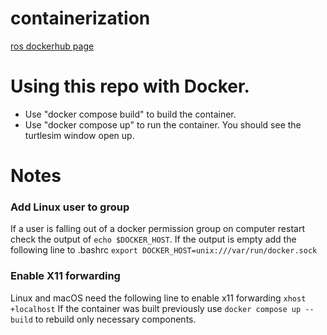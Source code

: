 # containerization

[ros dockerhub page](https://hub.docker.com/_/ros/)

# Using this repo with Docker.

- Use "docker compose build" to build the container.
- Use "docker compose up" to run the container. You should see the turtlesim window open up.

# Notes

### Add Linux user to group

If a user is falling out of a docker permission group on computer restart check the output of `echo $DOCKER_HOST`. If the output is empty add the following line to .bashrc `export DOCKER_HOST=unix:///var/run/docker.sock`

### Enable X11 forwarding

Linux and macOS need the following line to enable x11 forwarding `xhost +localhost`
If the container was built previously use `docker compose up --build` to rebuild only necessary components.
